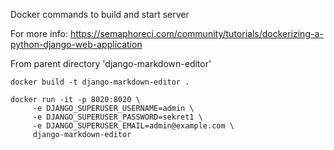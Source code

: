 Docker commands to build and start server

For more info:
https://semaphoreci.com/community/tutorials/dockerizing-a-python-django-web-application

From parent directory 'django-markdown-editor'
```
docker build -t django-markdown-editor .
```

```
docker run -it -p 8020:8020 \
     -e DJANGO_SUPERUSER_USERNAME=admin \
     -e DJANGO_SUPERUSER_PASSWORD=sekret1 \
     -e DJANGO_SUPERUSER_EMAIL=admin@example.com \
     django-markdown-editor
```
